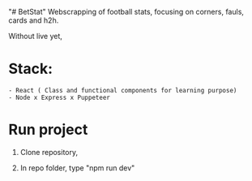 "# BetStat" 
Webscrapping of football stats, focusing on corners, fauls, cards and h2h.

Without live yet,

# Stack:
    - React ( Class and functional components for learning purpose)
    - Node x Express x Puppeteer
# Run project

1. Clone repository,

2. In repo folder, type "npm run dev"